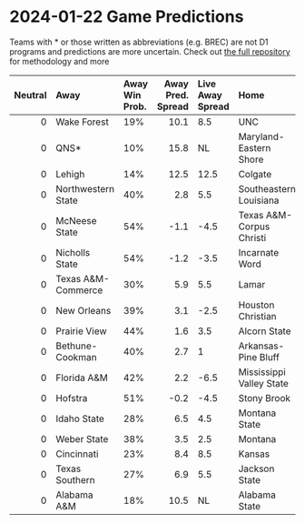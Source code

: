 # 2024-01-22 Game Predictions
Teams with * or those written as abbreviations (e.g. BREC) are not D1 programs and predictions are more uncertain. Check out [the full repository](https://github.com/grdavis/college-basketball-elo) for methodology and more

|   Neutral | Away               | Away Win Prob.   |   Away Pred. Spread | Live Away Spread   | Home                     | Home Win Prob.   |   Home Pred. Spread |
|----------:|:-------------------|:-----------------|--------------------:|:-------------------|:-------------------------|:-----------------|--------------------:|
|         0 | Wake Forest        | 19%              |                10.1 | 8.5                | UNC                      | 81%              |               -10.1 |
|         0 | QNS*               | 10%              |                15.8 | NL                 | Maryland-Eastern Shore   | 90%              |               -15.8 |
|         0 | Lehigh             | 14%              |                12.5 | 12.5               | Colgate                  | 86%              |               -12.5 |
|         0 | Northwestern State | 40%              |                 2.8 | 5.5                | Southeastern Louisiana   | 60%              |                -2.8 |
|         0 | McNeese State      | 54%              |                -1.1 | -4.5               | Texas A&M-Corpus Christi | 46%              |                 1.1 |
|         0 | Nicholls State     | 54%              |                -1.2 | -3.5               | Incarnate Word           | 46%              |                 1.2 |
|         0 | Texas A&M-Commerce | 30%              |                 5.9 | 5.5                | Lamar                    | 70%              |                -5.9 |
|         0 | New Orleans        | 39%              |                 3.1 | -2.5               | Houston Christian        | 61%              |                -3.1 |
|         0 | Prairie View       | 44%              |                 1.6 | 3.5                | Alcorn State             | 56%              |                -1.6 |
|         0 | Bethune-Cookman    | 40%              |                 2.7 | 1                  | Arkansas-Pine Bluff      | 60%              |                -2.7 |
|         0 | Florida A&M        | 42%              |                 2.2 | -6.5               | Mississippi Valley State | 58%              |                -2.2 |
|         0 | Hofstra            | 51%              |                -0.2 | -4.5               | Stony Brook              | 49%              |                 0.2 |
|         0 | Idaho State        | 28%              |                 6.5 | 4.5                | Montana State            | 72%              |                -6.5 |
|         0 | Weber State        | 38%              |                 3.5 | 2.5                | Montana                  | 62%              |                -3.5 |
|         0 | Cincinnati         | 23%              |                 8.4 | 8.5                | Kansas                   | 77%              |                -8.4 |
|         0 | Texas Southern     | 27%              |                 6.9 | 5.5                | Jackson State            | 73%              |                -6.9 |
|         0 | Alabama A&M        | 18%              |                10.5 | NL                 | Alabama State            | 82%              |               -10.5 |